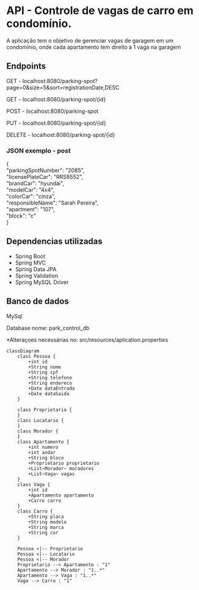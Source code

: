 <h1>API - Controle de vagas de carro em condomínio.</h1>
<p>A aplicação tem o objetivo de gerenciar vagas de garagem em um condomínio, onde cada apartamento tem direito a 1 vaga na garagem</p>

<h2>Endpoints</h2>
<p>GET - localhost:8080/parking-spot?page=0&size=5&sort=registrationDate,DESC</p>
<p>GET - localhost:8080/parking-spot/{id}</p>
<p>POST - localhost:8080/parking-spot</p>
<p>PUT - localhost:8080/parking-spot/{id}</p>
<p>DELETE - localhost:8080/parking-spot/{id}</p>

<h3>JSON exemplo - post</h3>
<p>
{ <br>
  "parkingSpotNumber": "2085", <br>
  "licensePlateCar": "RRS8552", <br>
  "brandCar": "hyundai", <br>
  "modelCar": "4x4", <br>
  "colorCar": "cinza", <br>
  "responsibleName": "Sarah Pereira", <br>
  "apartment": "107", <br>
  "block": "c" <br>
}
</p>

<h2>Dependencias utilizadas</h2>
<ul>
    <li>Spring Boot</li>
    <li>Spring MVC</li>
    <li>Spring Data JPA</li>
    <li>Spring Validation</li>
    <li>Spring MySQL Driver</li>    
</ul>

<h2>Banco de dados</h2>
<p>MySql</p>
<p>Database nome: park_control_db </p>
<p>*Alteraçoes necessárias no:  src/resources/aplication.properties</p>


```mermaid
classDiagram
    class Pessoa {
        +int id
        +String nome
        +String cpf
        +String telefone
        +String endereco
        +Date dataEntrada
        +Date dataSaida
    }

    class Proprietario {
    }
    class Locatario {
    }
    class Morador {
    }
    class Apartamento {
        +int numero
        +int andar
        +String bloco
        +Proprietario proprietario
        +List~Morador~ moradores
        +List~Vaga~ vagas
    }
    class Vaga {
        +int id
        +Apartamento apartamento
        +Carro carro
    }
    class Carro {
        +String placa
        +String modelo
        +String marca
        +String cor
    }

    Pessoa <|-- Proprietario
    Pessoa <|-- Locatario
    Pessoa <|-- Morador
    Proprietario --> Apartamento : "1"
    Apartamento --> Morador : "1..*"
    Apartamento --> Vaga : "1..*"
    Vaga --> Carro : "1"
